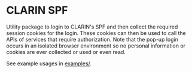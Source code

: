 # CLARIN SPF

Utility package to login to CLARIN's SPF and then collect the required session cookies for the login. These cookies can then be used to call the APIs of services that require authorization. Note that the pop-up login occurs in an isolated browser environment so no personal information or cookies are ever collected or used or even read.

See example usages in [examples/](examples/).

